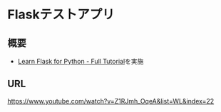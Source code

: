 # Flaskテストアプリ
## 概要
- [Learn Flask for Python - Full Tutorial](https://www.youtube.com/watch?v=Z1RJmh_OqeA&list=WL&index=22)を実施

## URL
https://www.youtube.com/watch?v=Z1RJmh_OqeA&list=WL&index=22